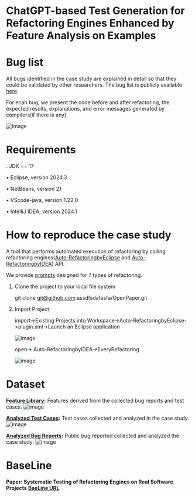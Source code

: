 # ChatGPT-based Test Generation for Refactoring Engines Enhanced by  Feature Analysis on Examples

# Bug list
All bugs identified in the case study are explained in detail so that they could be validated by other researchers. The bug list is publicly available [here](https://github.com/assdfsdafasfa/OpenPaper/tree/main/docs/main.html). 

For ecah bug, we present the code before and after refactoring, the expected results, explanations, and error messages generated by compilers(if there is any)

![image](https://github.com/user-attachments/assets/322b5448-e22f-4cb6-a418-8d946ce07daa)


# Requirements

. JDK == 17

• Eclipse, version 2024.3 

• NetBeans, version 21 

• VScode-java, version 1.22.0 

• IntelliJ IDEA, version 2024.1

# How to reproduce the case study
A tool that performs automated execution of refactoring by calling refactoring engines([Auto-RefactoringbyEclipse](https://github.com/assdfsdafasfa/OpenPaper/tree/main/Implementation/Eclipse_AutoRefactor) and [Auto-RefactoringbyIDEA](https://github.com/assdfsdafasfa/OpenPaper/tree/main/Implementation/IDEA_AutoRefactor)) API.

We provide [prompts](https://github.com/assdfsdafasfa/OpenPaper/tree/main/Implementation/Prompt/Generator) designed for 7 types of refactoring.

1. Clone the project to your local file system

     git clone git@github.com:assdfsdafasfa/OpenPaper.git

2. Import Project

     import->Existing Projects into Workspace->Auto-RefactoringbyEclipse->plugin.xml->Launch an Eclipse application
   
     ![image](https://github.com/user-attachments/assets/73d293ee-0a62-4a4e-a200-7b9999a4fed1)

     open-> Auto-RefactoringbyIDEA->EveryRefactoring
   
    ![image](https://github.com/user-attachments/assets/af61bf0e-1a31-4d86-b070-1c0b1df201cb)

     
# Dataset
  **[Feature Library](https://github.com/assdfsdafasfa/OpenPaper/tree/main/Dataset/FeatureLibrary):** Features derived from the collected bug reports and test cases. 
    ![image](https://github.com/user-attachments/assets/7b472b7f-fd31-43a1-a12e-16a0adfc9f6a)
    
  **[Analyzed Test Cases](https://github.com/assdfsdafasfa/OpenPaper/tree/main/Dataset/AnalyzedTestCases):** Test cases collected and analyzed in the case study. 
![image](https://github.com/user-attachments/assets/1f767d68-8dca-43be-8883-5259f490e254)

  **[Analyzed Bug Reports](https://github.com/assdfsdafasfa/OpenPaper/tree/main/Dataset/AnalyzedBugReports):** Public bug reported collected and analyzed the case study. 
  ![image](https://github.com/user-attachments/assets/13b36d20-b0b0-4c6f-b1ac-eb1ff9fa9754)

# BaseLine
**Paper: Systematic Testing of Refactoring Engines on Real Software Projects**  **[BaeLine URL](http://mir.cs.illinois.edu/rtr)** 

